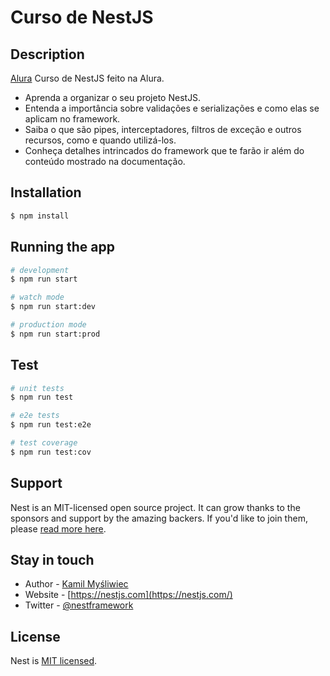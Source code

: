 # Curso de NestJS

## Description

[Alura](https://cursos.alura.com.br/course/api-rest-nestjs-busca-validacao-serializacao-arquitetura) Curso de NestJS feito na Alura.

- Aprenda a organizar o seu projeto NestJS.
- Entenda a importância sobre validações e serializações e como elas se aplicam no framework.
- Saiba o que são pipes, interceptadores, filtros de exceção e outros recursos, como e quando utilizá-los.
- Conheça detalhes intrincados do framework que te farão ir além do conteúdo mostrado na documentação.

## Installation

```bash
$ npm install
```

## Running the app

```bash
# development
$ npm run start

# watch mode
$ npm run start:dev

# production mode
$ npm run start:prod
```

## Test

```bash
# unit tests
$ npm run test

# e2e tests
$ npm run test:e2e

# test coverage
$ npm run test:cov
```

## Support

Nest is an MIT-licensed open source project. It can grow thanks to the sponsors and support by the amazing backers. If you'd like to join them, please [read more here](https://docs.nestjs.com/support).

## Stay in touch

- Author - [Kamil Myśliwiec](https://kamilmysliwiec.com)
- Website - [https://nestjs.com](https://nestjs.com/)
- Twitter - [@nestframework](https://twitter.com/nestframework)

## License

Nest is [MIT licensed](LICENSE).
